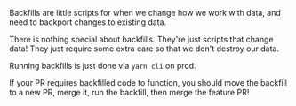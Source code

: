 Backfills are little scripts for when we change how we work with data, and need to backport changes to existing data. 

There is nothing special about backfills. They're just scripts that change data! They just require some extra care so that we don't destroy our data.

Running backfills is just done via `yarn cli` on prod.


If your PR requires backfilled code to function, you should move the backfill to a new PR, merge it, run the backfill, then merge the feature PR!